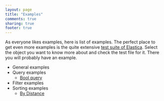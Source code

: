 ```yaml
---
layout: page
title: "Examples"
comments: true
sharing: true
footer: true
---
```

As everyone likes examples, here is list of examples. The perfect place to get even more examples is the quite extensive [test suite of Elastica](https://github.com/ruflin/Elastica/tree/master/test/lib/Elastica/Test). Select the object you want to know more about and check the test file for it. There you will probably have an example.

* General examples
* Query examples
  * [Bool query](/example/query/bool.html)
* Filter examples
* Sorting examples
  * [By Distance](/example/sort/sort.html#distance)